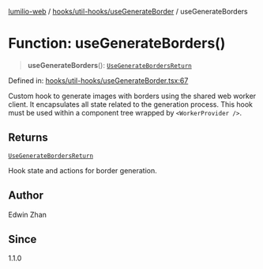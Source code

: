 [lumilio-web](../../../../modules.md) / [hooks/util-hooks/useGenerateBorder](../index.md) / useGenerateBorders

# Function: useGenerateBorders()

> **useGenerateBorders**(): [`UseGenerateBordersReturn`](../interfaces/UseGenerateBordersReturn.md)

Defined in: [hooks/util-hooks/useGenerateBorder.tsx:67](https://github.com/EdwinZhanCN/Lumilio-Photos/blob/729730fd5cb8fff79935f1e81b8a78010586bf64/web/src/hooks/util-hooks/useGenerateBorder.tsx#L67)

Custom hook to generate images with borders using the shared web worker client.
It encapsulates all state related to the generation process.
This hook must be used within a component tree wrapped by `<WorkerProvider />`.

## Returns

[`UseGenerateBordersReturn`](../interfaces/UseGenerateBordersReturn.md)

Hook state and actions for border generation.

## Author

Edwin Zhan

## Since

1.1.0
